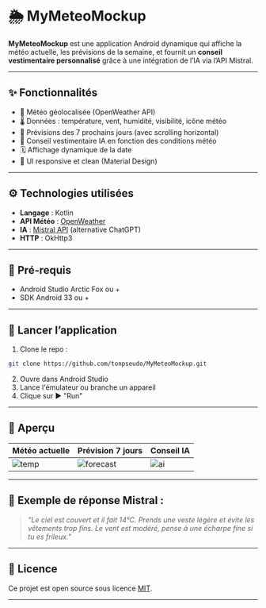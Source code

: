 
# 🌦️ MyMeteoMockup

**MyMeteoMockup** est une application Android dynamique qui affiche la météo actuelle, les prévisions de la semaine, et fournit un **conseil vestimentaire personnalisé** grâce à une intégration de l’IA via l’API Mistral.

---

## ✨ Fonctionnalités

- 📍 Météo géolocalisée (OpenWeather API)
- 🌡️ Données : température, vent, humidité, visibilité, icône météo
- 📅 Prévisions des 7 prochains jours (avec scrolling horizontal)
- 🧥 Conseil vestimentaire IA en fonction des conditions météo
- 🗓️ Affichage dynamique de la date
- 💅 UI responsive et clean (Material Design)

---

## ⚙️ Technologies utilisées

- **Langage** : Kotlin
- **API Météo** : [OpenWeather](https://openweathermap.org/api)
- **IA** : [Mistral API](https://console.mistral.ai) (alternative ChatGPT)
- **HTTP** : OkHttp3

---

## 🧪 Pré-requis

- Android Studio Arctic Fox ou +
- SDK Android 33 ou +

---

## 🚀 Lancer l’application

1. Clone le repo :
```bash
git clone https://github.com/tonpseudo/MyMeteoMockup.git
```

2. Ouvre dans Android Studio
3. Lance l'émulateur ou branche un appareil
4. Clique sur ▶️ "Run"

---

## 📸 Aperçu

| Météo actuelle | Prévision 7 jours | Conseil IA |
|----------------|-------------------|------------|
| ![temp](https://i.imgur.com/T7k1E4T.png) | ![forecast](https://i.imgur.com/tIbWGBU.png) | ![ai](https://i.imgur.com/DHkYdc0.png) |

---

## 🤖 Exemple de réponse Mistral :

> _"Le ciel est couvert et il fait 14°C. Prends une veste légère et évite les vêtements trop fins. Le vent est modéré, pense à une écharpe fine si tu es frileux."_

---

## 📝 Licence

Ce projet est open source sous licence [MIT](LICENSE).

---